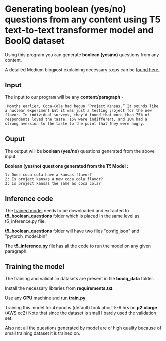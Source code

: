 
# Generating boolean (yes/no) questions from any content using T5 text-to-text transformer model and BoolQ dataset


Using this program you can generate **boolean (yes/no)** questions from any content.

A detailed Medium blogpost explaining necessary steps can be [found here.](https://medium.com/@ramsrigouthamg/generating-boolean-yes-no-questions-from-any-content-using-t5-text-to-text-transformer-model-69f2744aff44)

## Input

The input to our program will be any **content/paragraph** -

``` Months earlier, Coca-Cola had begun “Project Kansas.” It sounds like a nuclear experiment but it was just a testing project for the new flavor. In individual surveys, they’d found that more than 75% of respondents loved the taste, 15% were indifferent, and 10% had a strong aversion to the taste to the point that they were angry.```

## Ouput

The output will be **boolean (yes/no)** questions generated from the above input. 

**Boolean (yes/no) questions generated from the T5 Model :**

```
1: Does coca cola have a kansas flavor?
2: Is project kansas a new coca cola flavor?
3: Is project kansas the same as coca cola?

```

## Inference code

The [trained model](https://drive.google.com/file/d/1NsUIpZio73FrPWQQ2IsMmBF20cvvxO1T/view?usp=sharing) needs to be downloaded and extracted to  **t5_boolean_questions** folder which is placed in the same level as t5_inference.py file.

**t5_boolean_questions** folder will have two files "config.json" and "pytorch_model.bin"

The **t5_inference.py** file has all the code to run the model on any given paragraph.

## Training the model
The training and validation datasets are present in the **boolq_data** folder.

Install the necessary libraries from **requirements.txt**.

Use any **GPU** machine and run **train.py**

Training this model for 4 epochs (default) took about 5-6 hrs on **p2.xlarge** (AWS ec2)
Note that since the dataset is small I barely used the validation set.

Also not all the questions generated by model are of high quality because of small training dataset it is trained on.
